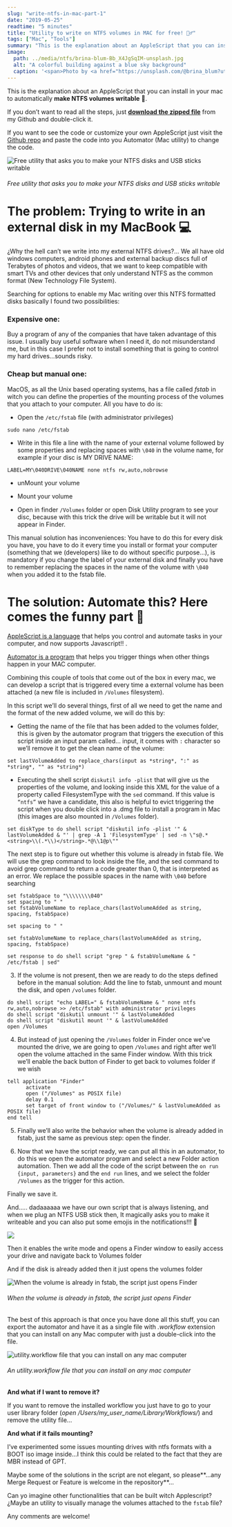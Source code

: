 ```yaml
---
slug: "write-ntfs-in-mac-part-1"
date: "2019-05-25"
readtime: "5 minutes"
title: "Utility to write on NTFS volumes in MAC for free! 🧙‍♂️"
tags: ["Mac", "Tools"]
summary: "This is the explanation about an AppleScript that you can install in your mac to automatically make NTFS sticks writable in your Mac"
image:
  path: ../media/ntfs/brina-blum-Bb_X4JgSqIM-unsplash.jpg
  alt: "A colorful building against a blue sky background"
  caption: '<span>Photo by <a href="https://unsplash.com/@brina_blum?utm_source=unsplash&amp;utm_medium=referral&amp;utm_content=creditCopyText">Brina Blum</a> on <a href="https://unsplash.com/s/photos/mac-usb?utm_source=unsplash&amp;utm_medium=referral&amp;utm_content=creditCopyText">Unsplash</a></span>'
---
```


<!-- # 🧙‍♂️Utility to write on NTFS volumes in MAC for free! -->

This is the explanation about an AppleScript that you can install in your mac to automatically **make NTFS volumes writable** 👹.

If you don’t want to read all the steps, just [**download the zipped file**](https://github.com/arturogalan/ntfs-mac-automator/raw/master/NTFS%20writable%20utility.zip) from my Github and double-click it. 

If you want to see the code or customize your own AppleScript just visit the [Github repo](https://github.com/arturogalan/ntfs-mac-automator/) and paste the code into you Automator (Mac utility) to change the code.

![Free utility that asks you to make your NTFS disks and USB sticks writable](https://cdn-images-1.medium.com/max/2040/1*uN1MngCdr_KeKHMRlKJ_RQ.gif#big)
###### Free utility that asks you to make your NTFS disks and USB sticks writable

# The problem: Trying to write in an external disk in my MacBook 💻

¿Why the hell can’t we write into my external NTFS drives?… We all have old windows computers, android phones and external backup discs full of Terabytes of photos and videos, that we want to keep compatible with smart TVs and other devices that only understand NTFS as the common format (New Technology File System).

Searching for options to enable my Mac writing over this NTFS formatted disks basically I found two possibilities:

### Expensive one:
Buy a program of any of the companies that have taken advantage of this issue. I usually buy useful software when I need it, do not misunderstand me, but in this case I prefer not to install something that is going to control my hard drives…sounds risky.

### Cheap but manual one:
MacOS, as all the Unix based operating systems, has a file called *fstab* in witch you can define the properties of the mounting process of the volumes that you attach to your computer. All you have to do is:

* Open the `/etc/fstab` file (with administrator privileges)
```shellscript
sudo nano /etc/fstab
```

* Write in this file a line with the name of your external volume followed by some properties and replacing spaces with `\040` in the volume name, for example if your disc is MY DRIVE NAME:
```shellscript
LABEL=MY\040DRIVE\040NAME none ntfs rw,auto,nobrowse
```

* unMount your volume

* Mount your volume

* Open in finder `/Volumes` folder or open Disk Utility program to see your disc, because with this trick the drive will be writable but it will not appear in Finder.

This manual solution has inconveniences: You have to do this for every disk you have, you have to do it every time you install or format your computer (something that we (developers) like to do without specific purpose…), is mandatory if you change the label of your external disk and finally you have to remember replacing the spaces in the name of the volume with `\040` when you added it to the fstab file.

# The solution: Automate this? Here comes the funny part 🤖

[AppleScript is a language](https://en.wikipedia.org/wiki/AppleScript) that helps you control and automate tasks in your computer, and now supports Javascript!! .

[Automator is a program](https://support.apple.com/guide/automator/welcome/mac) that helps you trigger things when other things happen in your MAC computer.

Combining this couple of tools that come out of the box in every mac, we can develop a script that is triggered every time a external volume has been attached (a new file is included in `/Volumes` filesystem).

In this script we’ll do several things, first of all we need to get the name and the format of the new added volume, we will do this by:

* Getting the name of the file that has been added to the volumes folder, this is given by the automator program that triggers the execution of this script inside an input param called… input, it comes with `:` character so we’ll remove it to get the clean name of the volume:

```shellscript
set lastVolumeAdded to replace_chars(input as *string*, ":" as *string*, "" as *string*)
```

* Executing the shell script `diskutil info -plist` that will give us the properties of the volume, and looking inside this XML for the value of a property called FilesystemType with the `sed` command. If this value is `“ntfs”` we have a candidate, this also is helpful to evict triggering the script when you double click into a .dmg file to install a program in Mac (this images are also mounted in `/Volumes` folder).

```shellscript
set diskType to do shell script "diskutil info -plist '" & lastVolumeAdded & "' | grep -A 1 'FilesystemType' | sed -n \"s@.*<string>\\(.*\\)</string>.*@\\1@p\""
```

The next step is to figure out whether this volume is already in fstab file. We will use the grep command to look inside the file, and the sed command to avoid grep command to return a code greater than 0, that is interpreted as an error. We replace the possible spaces in the name with `\040` before searching
```shellscript
set fstabSpace to "\\\\\\\\040"
set spacing to " "
set fstabVolumeName to replace_chars(lastVolumeAdded as string, spacing, fstabSpace)

set spacing to " "

set fstabVolumeName to replace_chars(lastVolumeAdded as string, spacing, fstabSpace)

set response to do shell script "grep " & fstabVolumeName & " /etc/fstab | sed"
```
3. If the volume is not present, then we are ready to do the steps defined before in the manual solution: Add the line to fstab, unmount and mount the disk, and open `/volumes` folder.
```shellscript
do shell script "echo LABEL=" & fstabVolumeName & " none ntfs rw,auto,nobrowse >> /etc/fstab" with administrator privileges
do shell script "diskutil unmount '" & lastVolumeAdded
do shell script "diskutil mount '" & lastVolumeAdded
open /Volumes
```
4. But instead of just opening the `/Volumes` folder in Finder once we’ve mounted the drive, we are going to open `/Volumes` and right after we’ll open the volume attached in the same Finder window. With this trick we’ll enable the back button of Finder to get back to volumes folder if we wish
```shellscript
tell application "Finder"
      activate
      open ("/Volumes" as POSIX file)
      delay 0.1
      set target of front window to ("/Volumes/" & lastVolumeAdded as POSIX file)
end tell
```

5. Finally we’ll also write the behavior when the volume is already added in fstab, just the same as previous step: open the finder.

6. Now that we have the script ready, we can put all this in an automator, to do this we open the automator program and select a new Folder action automation. Then we add all the code of the script between the `on run {input, parameters}` and the `end run` lines, and we select the folder `/Volumes` as the trigger for this action.

Finally we save it.

And….. dadaaaaaa we have our own script that is always listening, and when we plug an NTFS USB stick then, It magically asks you to make it writeable and you can also put some emojis in the notifications!!! 🥰

![](https://cdn-images-1.medium.com/max/2128/1*ZC0J-mvjIepGPEqgH1aTBQ.png)

Then it enables the write mode and opens a Finder window to easily access your drive and navigate back to Volumes folder

And if the disk is already added then it just opens the volumes folder

![When the volume is already in fstab, the script just opens Finder](https://cdn-images-1.medium.com/max/2068/1*aJRjHRYpiYPvMpl8LeWefA.gif#big)
###### When the volume is already in fstab, the script just opens Finder

The best of this approach is that once you have done all this stuff, you can export the automator and have it as a single file with *.workflow* extension that you can  install on any Mac computer with just a double-click into the file.

![utility.workflow file that you can install on any mac computer](https://cdn-images-1.medium.com/max/3292/1*zqnARJeXObJf85ERg5EWaA.png#big)
######  An utility.workflow file that you can install on any mac computer

**And what if I want to remove it?**

If you want to remove the installed workflow you just have to go to your user library folder (*open /Users/my_user_name/Library/Workflows/*) and remove the utility file…

**And what if it fails mounting?**

I’ve experimented some issues mounting drives with ntfs formats with a BOOT iso image inside…I think this could be related to the fact that they are MBR instead of GPT.

Maybe some of the solutions in the script are not elegant, so please**…any Merge Request or Feature is welcome in the repository**…

Can yo imagine other functionalities that can be built witch Applescript?¿Maybe an utility to visually manage the volumes attached to the `fstab` file?

Any comments are welcome!

